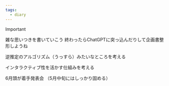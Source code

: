 ```yaml
---
tags:
  - diary
---
```

> [!IMPORTANT]
> 雑な思いつきを書いていこう
> 終わったらChatGPTに突っ込んだりして企画書整形しようね



逆推定のアルゴリズム（うっすら）みたいなところを考える

インタラクティブ性を活かす仕組みを考える

6月頭が着手発表会
（5月中旬にはしっかり固める）